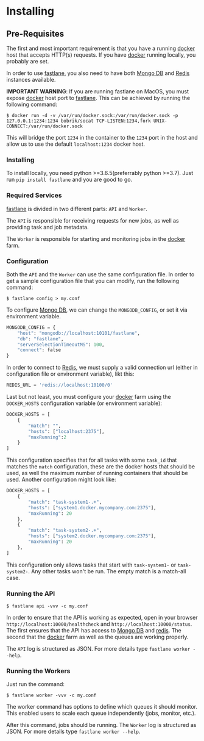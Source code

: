 # Installing

## Pre-Requisites

The first and most important requirement is that you have a running [docker](https://docs.docker.com/) host that accepts HTTP(s) requests. If you have [docker](https://docs.docker.com/) running locally, you probably are set.

In order to use [fastlane](https://github.com/fastlane), you also need to have both [Mongo DB](https://www.mongodb.com/) and [Redis](https://redis.io/) instances available. 

**IMPORTANT WARNING**: If you are running fastlane on MacOS, you must expose [docker](https://docs.docker.com/) host port to [fastlane](https://github.com/fastlane). This can be achieved by running the following command:

    $ docker run -d -v /var/run/docker.sock:/var/run/docker.sock -p 127.0.0.1:1234:1234 bobrik/socat TCP-LISTEN:1234,fork UNIX-CONNECT:/var/run/docker.sock

This will bridge the port `1234` in the container to the `1234` port in the host and allow us to use the default `localhost:1234` docker host.

### Installing

To install locally, you need python >=3.6.5(preferrably python >=3.7). Just run `pip install fastlane` and you are good to go.

### Required Services

[fastlane](https://github.com/fastlane) is divided in two different parts: `API` and `Worker`.

The `API` is responsible for receiving requests for new jobs, as well as providing task and job metadata.

The `Worker` is responsible for starting and monitoring jobs in the [docker](https://docs.docker.com/) farm.

### Configuration

Both the `API` and the `Worker` can use the same configuration file. In order to get a sample configuration file that you can modify, run the following command:

    $ fastlane config > my.conf

To configure [Mongo DB](https://www.mongodb.com/), we can change the `MONGODB_CONFIG`, or set it via environment variable.

```python
MONGODB_CONFIG = {
    "host": "mongodb://localhost:10101/fastlane",
    "db": "fastlane",
    "serverSelectionTimeoutMS": 100,
    "connect": false
}
```

In order to connect to [Redis](https://redis.io/), we must supply a valid connection url (either in configuration file or environment variable), likt this:

```python
REDIS_URL = 'redis://localhost:10100/0'
```

Last but not least, you must configure your [docker](https://docs.docker.com/) farm using the `DOCKER_HOSTS` configuration variable (or environment variable):

```python
DOCKER_HOSTS = [
    {
        "match": "",
        "hosts": ["localhost:2375"],
        "maxRunning":2
    }
]
```

This configuration specifies that for all tasks with some `task_id` that matches the `match` configuration, these are the docker hosts that should be used, as well the maximum number of running containers that should be used. Another configuration might look like:

```python
DOCKER_HOSTS = [
    {
        "match": "task-system1-.+",
        "hosts": ["system1.docker.mycompany.com:2375"],
        "maxRunning": 20
    },
    {
        "match": "task-system2-.+",
        "hosts": ["system2.docker.mycompany.com:2375"],
        "maxRunning": 20
    },
]
```

This configuration only allows tasks that start with `task-system1-` or `task-system2-`. Any other tasks won't be run. The empty match is a match-all case.

### Running the API

    $ fastlane api -vvv -c my.conf

In order to ensure that the API is working as expected, open in your browser `http://localhost:10000/healthcheck` and `http://localhost:10000/status`. The first ensures that the API has access to [Mongo DB](https://www.mongodb.com/) and [redis](https://redis.io/). The second that the [docker](https://docs.docker.com/) farm as well as the queues are working properly.

The `API` log is structured as JSON. For more details type `fastlane worker --help`.

### Running the Workers

Just run the command:

    $ fastlane worker -vvv -c my.conf

The worker command has options to define which queues it should monitor. This enabled users to scale each queue independently (jobs, monitor, etc.).

After this command, jobs should be running. The `Worker` log is structured as JSON. For more details type `fastlane worker --help`.
